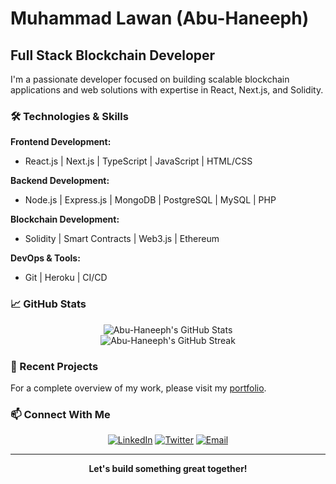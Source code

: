 # Muhammad Lawan (Abu-Haneeph)

## Full Stack Blockchain Developer

I'm a passionate developer focused on building scalable blockchain applications and web solutions with expertise in React, Next.js, and Solidity.

### 🛠️ Technologies & Skills

**Frontend Development:**
- React.js | Next.js | TypeScript | JavaScript | HTML/CSS

**Backend Development:**
- Node.js | Express.js | MongoDB | PostgreSQL | MySQL | PHP

**Blockchain Development:**
- Solidity | Smart Contracts | Web3.js | Ethereum

**DevOps & Tools:**
- Git | Heroku | CI/CD

### 📈 GitHub Stats

<div align="center">
<img src="https://github-readme-stats.vercel.app/api?username=abuhaneeph&show_icons=true&theme=radical&count_private=true" alt="Abu-Haneeph's GitHub Stats" />
</div>

<div align="center">
<img src="https://github-readme-streak-stats.herokuapp.com/?user=abuhaneeph&theme=radical" alt="Abu-Haneeph's GitHub Streak" />
</div>

### 🔗 Recent Projects

For a complete overview of my work, please visit my [portfolio](https://neeph-codes.netlify.app).

### 📫 Connect With Me

<div align="center">
<a href="https://linkedin.com/in/muhammad-lawan-79a72521a" target="_blank"><img src="https://img.shields.io/badge/LinkedIn-0077B5?style=for-the-badge&logo=linkedin&logoColor=white" alt="LinkedIn" /></a>
<a href="https://twitter.com/muhamma85491432" target="_blank"><img src="https://img.shields.io/badge/Twitter-1DA1F2?style=for-the-badge&logo=twitter&logoColor=white" alt="Twitter" /></a>
<a href="mailto:Lawanmuhammad0000@gmail.com"><img src="https://img.shields.io/badge/Email-D14836?style=for-the-badge&logo=gmail&logoColor=white" alt="Email" /></a>
</div>

---

<div align="center">
<strong>Let's build something great together!</strong>
</div>
